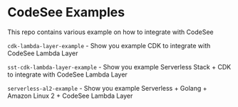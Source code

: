 # CodeSee Examples

This repo contains various example on how to integrate with CodeSee

`cdk-lambda-layer-example` - Show you example CDK to integrate with CodeSee Lambda Layer

`sst-cdk-lambda-layer-example` - Show you example Serverless Stack + CDK to integrate with CodeSee Lambda Layer

`serverless-al2-example` - Show you example Serverless + Golang + Amazon Linux 2 + CodeSee Lambda Layer
